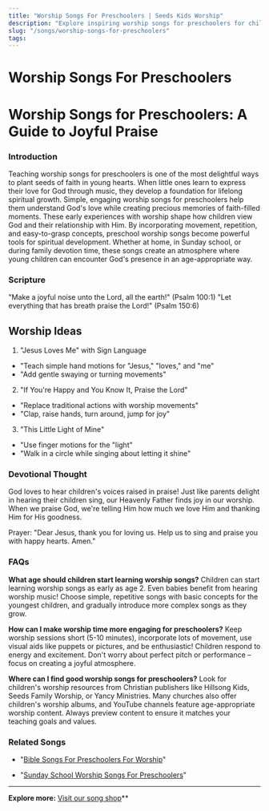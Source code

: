 ```yaml
---
title: "Worship Songs For Preschoolers | Seeds Kids Worship"
description: "Explore inspiring worship songs for preschoolers for children's worship and faith development. Biblical music resources for families and ministry."
slug: "/songs/worship-songs-for-preschoolers"
tags:
---
```


# Worship Songs For Preschoolers

# Worship Songs for Preschoolers: A Guide to Joyful Praise

### Introduction
Teaching worship songs for preschoolers is one of the most delightful ways to plant seeds of faith in young hearts. When little ones learn to express their love for God through music, they develop a foundation for lifelong spiritual growth. Simple, engaging worship songs for preschoolers help them understand God's love while creating precious memories of faith-filled moments. These early experiences with worship shape how children view God and their relationship with Him. By incorporating movement, repetition, and easy-to-grasp concepts, preschool worship songs become powerful tools for spiritual development. Whether at home, in Sunday school, or during family devotion time, these songs create an atmosphere where young children can encounter God's presence in an age-appropriate way.

### Scripture
"Make a joyful noise unto the Lord, all the earth!" (Psalm 100:1)
"Let everything that has breath praise the Lord!" (Psalm 150:6)

## Worship Ideas
1. "Jesus Loves Me" with Sign Language
- "Teach simple hand motions for "Jesus," "loves," and "me"
- "Add gentle swaying or turning movements"

2. "If You're Happy and You Know It, Praise the Lord"
- "Replace traditional actions with worship movements"
- "Clap, raise hands, turn around, jump for joy"

3. "This Little Light of Mine"
- "Use finger motions for the "light"
- "Walk in a circle while singing about letting it shine"

### Devotional Thought
God loves to hear children's voices raised in praise! Just like parents delight in hearing their children sing, our Heavenly Father finds joy in our worship. When we praise God, we're telling Him how much we love Him and thanking Him for His goodness.

Prayer: "Dear Jesus, thank you for loving us. Help us to sing and praise you with happy hearts. Amen."

### FAQs

**What age should children start learning worship songs?**
Children can start learning worship songs as early as age 2. Even babies benefit from hearing worship music! Choose simple, repetitive songs with basic concepts for the youngest children, and gradually introduce more complex songs as they grow.

**How can I make worship time more engaging for preschoolers?**
Keep worship sessions short (5-10 minutes), incorporate lots of movement, use visual aids like puppets or pictures, and be enthusiastic! Children respond to energy and excitement. Don't worry about perfect pitch or performance – focus on creating a joyful atmosphere.

**Where can I find good worship songs for preschoolers?**
Look for children's worship resources from Christian publishers like Hillsong Kids, Seeds Family Worship, or Yancy Ministries. Many churches also offer children's worship albums, and YouTube channels feature age-appropriate worship content. Always preview content to ensure it matches your teaching goals and values.

### Related Songs

- "[Bible Songs For Preschoolers For Worship](/songs/bible-songs-for-preschoolers-for-worship/)"

- "[Sunday School Worship Songs For Preschoolers](/songs/sunday-school-worship-songs-for-preschoolers/)"

---

**Explore more:** [Visit our song shop](https://seedskidsworship.com/shop)**

<!-- Schema Markup -->
<script type="application/ld+json">
{
  "@context": "https://schema.org",
  "@type": "MusicRecording",
  "name": "Worship Songs For Preschoolers",
  "byArtist": {
    "@type": "MusicGroup",
    "name": "Seeds Kids Worship"
  },
  "isFamilyFriendly": true,
  "url": "https://seedskidsworship.com/songs/worship-songs-for-preschoolers/"
}
</script>